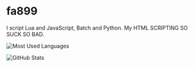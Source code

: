# fa899
I script Lua and JavaScript, Batch and Python.
My HTML SCRIPTING SO SUCK SO BAD.

![Most Used Languages](https://github-readme-stats.vercel.app/api/top-langs?username=fa899&theme=dark&layout=compact,PAT_1=5)

![GitHub Stats](https://github-readme-stats.vercel.app/api?username=fa899&theme=dark&hide=prs,issues&show_icons=true,PAT_1=5)
